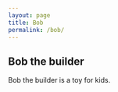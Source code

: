 ```yaml
---
layout: page
title: Bob
permalink: /bob/
---
```


## Bob the builder

Bob the builder is a toy for kids.